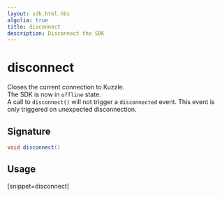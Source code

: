 ```yaml
---
layout: sdk.html.hbs
algolia: true
title: disconnect
description: Disconnect the SDK
---
```



# disconnect

Closes the current connection to Kuzzle.  
The SDK is now in `offline` state.  
A call to `disconnect()` will not trigger a `disconnected` event. This event is only triggered on unexpected disconnection.

## Signature

```java
void disconnect()
```

## Usage

[snippet=disconnect]
